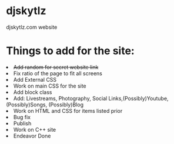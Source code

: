 # djskytlz
djskytlz.com website

<h1 style=font-size: 50px>Things to add for the site:</h1>
<u1 style="list-style-type:disc">
<li> <strike> Add random for secret website link</strike></li>
<li>Fix ratio of the page to fit all screens</li>
<li>Add External CSS</li>
<li>Work on main CSS for the site</li>
<li>Add block class</li>
<li>Add: Livestreams, Photography, Social Links,(Possibly)Youtube, (Possibly)Songs, (Possibly)Blog</li>
<li>Work on HTML and CSS for items listed prior</li>
<li>Bug fix</li>
<li>Publish</li>
<li>Work on C++ site</li>
<li>Endeavor Done</li>
</u1>
